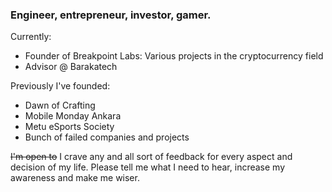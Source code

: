 ### Engineer, entrepreneur, investor, gamer. 

Currently:   
- Founder of Breakpoint Labs: Various projects in the cryptocurrency field  
- Advisor @ Barakatech  

Previously I've founded:  
- Dawn of Crafting  
- Mobile Monday Ankara  
- Metu eSports Society  
- Bunch of failed companies and projects  

~~I'm open to~~ I crave any and all sort of feedback for every aspect and decision of my life. Please tell me what I need to hear, increase my awareness and make me wiser.